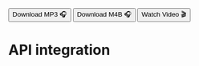 <div class="download">
<a href="fh-cloud-computing-exercise-6-api-integration.mp3"><button>Download MP3 🎧</button></a>
<a href="fh-cloud-computing-exercise-6-api-integration.m4b"><button>Download M4B 🎧</button></a>
<a href="#"><button>Watch Video 🎬</button></a>
</div>

<h1>API integration</h1>